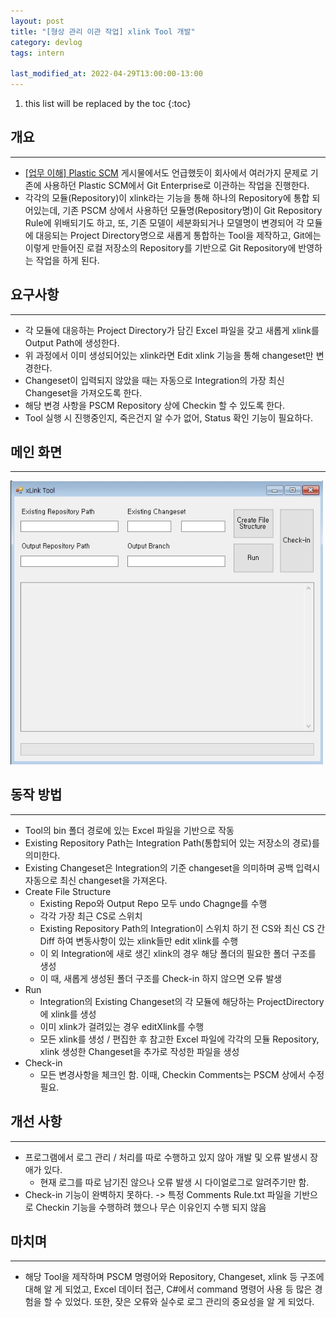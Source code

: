```yaml
---
layout: post
title: "[형상 관리 이관 작업] xlink Tool 개발"
category: devlog
tags: intern

last_modified_at: 2022-04-29T13:00:00-13:00
---
```


1. this list will be replaced by the toc
{:toc}

## 개요
---
+ [[업무 이해] Plastic SCM](https://inseonyun.github.io/devlog/2022/04/29/intern-1.html) 게시물에서도 언급했듯이 회사에서 여러가지 문제로 기존에 사용하던 Plastic SCM에서 Git Enterprise로 이관하는 작업을 진행한다. 
+ 각각의 모듈(Repository)이 xlink라는 기능을 통해 하나의 Repository에 통합 되어있는데, 기존 PSCM 상에서 사용하던 모듈명(Repository명)이 Git Repository Rule에 위배되기도 하고, 또, 기존 모델이 세분화되거나 모델명이 변경되어 각 모듈에 대응되는 Project Directory명으로 새롭게 통합하는 Tool을 제작하고, Git에는 이렇게 만들어진 로컬 저장소의 Repository를 기반으로 Git Repository에 반영하는 작업을 하게 된다.

## 요구사항
---
+ 각 모듈에 대응하는 Project Directory가 담긴 Excel 파일을 갖고 새롭게 xlink를 Output Path에 생성한다.
+ 위 과정에서 이미 생성되어있는 xlink라면 Edit xlink 기능을 통해 changeset만 변경한다.
+ Changeset이 입력되지 않았을 때는 자동으로 Integration의 가장 최신 Changeset을 가져오도록 한다.
+ 해당 변경 사항을 PSCM Repository 상에 Checkin 할 수 있도록 한다.
+ Tool 실행 시 진행중인지, 죽은건지 알 수가 없어, Status 확인 기능이 필요하다.

## 메인 화면
---
<img src="/assets/img/post-img/intern/2022-04-29-intern-3/xLinkTool.jpg" width=500>

## 동작 방법
---
+ Tool의 bin 폴더 경로에 있는 Excel 파일을 기반으로 작동
+ Existing Repository Path는 Integration Path(통합되어 있는 저장소의 경로)를 의미한다.
+ Existing Changeset은 Integration의 기준 changeset을 의미하며 공백 입력시 자동으로 최신 changeset을 가져온다.
+ Create File Structure
    + Existing Repo와 Output Repo 모두 undo Chagnge를 수행
    + 각각 가장 최근 CS로 스위치
    + Existing Repository Path의  Integration이 스위치 하기 전 CS와 최신 CS 간 Diff 하여 변동사항이 있는 xlink들만 edit xlink를 수행
    + 이 외 Integration에 새로 생긴 xlink의 경우 해당 폴더의 필요한 폴더 구조를 생성
    + 이 때, 새롭게 생성된 폴더 구조를 Check-in 하지 않으면 오류 발생
+ Run
    + Integration의 Existing Changeset의 각 모듈에 해당하는 ProjectDirectory에 xlink를 생성
    + 이미 xlink가 걸려있는 경우 editXlink를 수행
    + 모든 xlink를 생성 / 편집한 후 참고한 Excel 파일에 각각의 모듈 Repository, xlink 생성한 Changeset을 추가로 작성한 파일을 생성
+ Check-in
    + 모든 변경사항을 체크인 함. 이때, Checkin Comments는 PSCM 상에서 수정 필요.

## 개선 사항
---
+ 프로그램에서 로그 관리 / 처리를 따로 수행하고 있지 않아 개발 및 오류 발생시 장애가 있다.
    + 현재 로그를 따로 남기진 않으나 오류 발생 시 다이얼로그로 알려주기만 함.
+ Check-in 기능이 완벽하지 못하다. -> 특정 Comments Rule.txt 파일을 기반으로 Checkin 기능을 수행하려 했으나 무슨 이유인지 수행 되지 않음

## 마치며
---
+ 해당 Tool을 제작하며 PSCM 명령어와 Repository, Changeset, xlink 등 구조에 대해 알 게 되었고, Excel 데이터 접근, C#에서 command 명령어 사용 등 많은 경험을 할 수 있었다. 또한, 잦은 오류와 실수로 로그 관리의 중요성을 알 게 되었다.